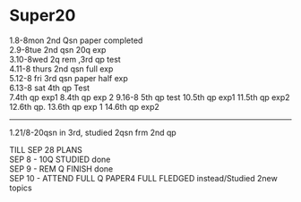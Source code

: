 # Super20
1.8-8mon 2nd Qsn paper completed <br>
2.9-8tue 2nd qsn 20q exp <br>
3.10-8wed 2q rem ,3rd qp test <br>
4.11-8 thurs 2nd qsn full exp <br>
5.12-8 fri 3rd qsn paper half exp<br>
6.13-8 sat 4th qp Test <br>
7.4th qp exp1
8.4th qp exp 2
9.16-8 5th qp test
10.5th qp exp1
11.5th qp exp2
12.6th qp.
13.6th qp exp 1
14.6th qp exp2<br>
<Hr>
1.21/8-20qsn in 3rd, studied 2qsn frm 2nd qp<br>


TILL SEP 28 PLANS<BR>
SEP 8 - 10Q STUDIED done<BR> 
SEP 9 - REM Q FINISH done<br>
SEP 10 - ATTEND FULL Q PAPER4 FULL FLEDGED instead/Studied 2new topics  <BR>
